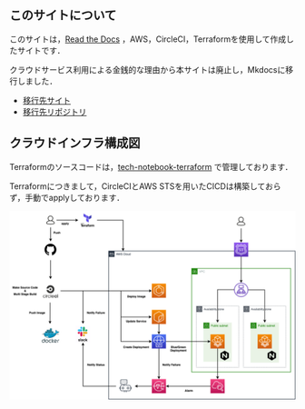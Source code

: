 ## このサイトについて

このサイトは，[Read the Docs](https://sphinx-rtd-theme.readthedocs.io/en/stable/) ，AWS，CircleCI，Terraformを使用して作成したサイトです．

クラウドサービス利用による金銭的な理由から本サイトは廃止し，Mkdocsに移行しました．

- [移行先サイト](https://hiroki-it.github.io/tech-notebook-mkdocs/)
- [移行先リポジトリ](https://github.com/hiroki-it/tech-notebook-mkdocs)

## クラウドインフラ構成図

Terraformのソースコードは，[tech-notebook-terraform](https://github.com/hiroki-it/tech-notebook-terraform) で管理しております．

Terraformにつきまして，CircleCIとAWS STSを用いたCICDは構築しておらず，手動でapplyしております．

![tech-notebook_aws_design](https://raw.githubusercontent.com/hiroki-it/tech-notebook-images/master/images/tech-notebook_aws_design.png)

<br>
